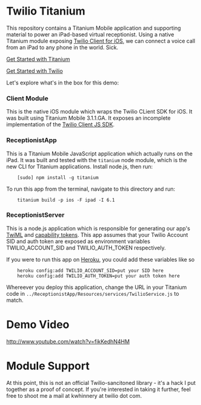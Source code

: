 # Twilio Titanium

This repository contains a Titanium Mobile application and supporting material 
to power an iPad-based virtual receptionist. Using a native Titanium module 
exposing [Twilio Client for iOS](http://www.twilio.com/docs/client/ios), we
can connect a voice call from an iPad to any phone in the world. Sick.

[Get Started with Titanium](http://docs.appcelerator.com/titanium/latest/#!/guide/Quick_Start)

[Get Started with Twilio](https://www.twilio.com/try-twilio)

Let's explore what's in the box for this demo:

### Client Module
This is the native iOS module which wraps the Twilio CLient SDK for iOS.  It was 
built using Titanium Mobile 3.1.1.GA.  It exposes an incomplete implementation
of the [Twilio Client JS SDK](http://www.twilio.com/docs/client/twilio-js).

### ReceptionistApp
This is a Titanium Mobile JavaScript application which actually runs on the iPad.
It was built and tested with the `titanium` node module, which is the new CLI
for Titanium applications.  Install node.js, then run:

        [sudo] npm install -g titanium

To run this app from the terminal, navigate to this directory and run:

        titanium build -p ios -F ipad -I 6.1

### ReceptionistServer
This is a node.js application which is responsible for generating our app's
[TwiML](http://www.twilio.com/docs/api/twiml) and 
[capability tokens](http://www.twilio.com/docs/client/capability-tokens). This
app assumes that your Twilio Account SID and auth token are exposed as
environment variables TWILIO_ACCOUNT_SID and TWILIO_AUTH_TOKEN respectively. 

If you were to run this app on [Heroku](http://www.heroku.com), you could add
these variables like so
        
        heroku config:add TWILIO_ACCOUNT_SID=put your SID here
        heroku config:add TWILIO_AUTH_TOKEN=put your auth token here

Whereever you deploy this application, change the URL in your Titanium code
in `../ReceptionistApp/Resources/services/TwilioService.js` to match.

# Demo Video
http://www.youtube.com/watch?v=fikKedhN4HM

# Module Support
At this point, this is not an official Twilio-sancitoned library - it's a hack
I put together as a proof of concept.  If you're interested in taking it further,
feel free to shoot me a mail at kwhinnery at twilio dot com.
